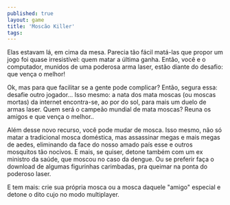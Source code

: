 ```yaml
---
published: true
layout: game
title: 'Moscão Killer'
tags: 
---
```

Elas estavam lá, em cima da mesa. Parecia tão fácil matá-las que propor um jogo foi quase irresistível: quem matar a última ganha. Então, você e o computador, munidos de uma poderosa arma laser, estão diante do desafio: que vença o melhor!

Ok, mas para que facilitar se a gente pode complicar? Então, segura essa: desafie outro jogador... Isso mesmo: a nata dos mata moscas (ou moscas mortas) da internet encontra-se, ao por do sol, para mais um duelo de armas laser. Quem será o campeão mundial de mata moscas? Reuna os amigos e que vença o melhor..







Além desse novo recurso, você pode mudar de mosca. Isso mesmo, não só matar a tradicional mosca doméstica, mas assassinar megas e mais megas de aedes, eliminando da face do nosso amado país esse e outros mosquitos tão nocivos. E mais, se quiser, detone também com um ex ministro da saúde, que moscou no caso da dengue. Ou se preferir faça o download de algumas figurinhas carimbadas, pra queimar na ponta do poderoso laser.







E tem mais: crie sua própria mosca ou a mosca daquele "amigo" especial e detone o dito cujo no modo multiplayer.